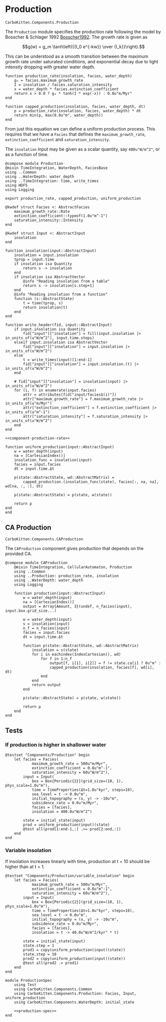 # Production

```component-dag
CarboKitten.Components.Production
```

The `Production` module specifies the production rate following the model by Bosscher & Schlager 1992 [Bosscher1992](@cite).
The growth rate is given as

$$g(w) = g_m \tanh\left({{I_0 e^{-kw}} \over {I_k}}\right).$$

This can be understood as a smooth transition between the maximum growth rate under saturated conditions, and exponential decay due to light intensity dropping with greater water depth.

``` {.julia #component-production-rate}
function production_rate(insolation, facies, water_depth)
    gₘ = facies.maximum_growth_rate
    I = insolation / facies.saturation_intensity
    x = water_depth * facies.extinction_coefficient
    return x > 0.0 ? gₘ * tanh(I * exp(-x)) : 0.0u"m/Myr"
end

function capped_production(insolation, facies, water_depth, dt)
    p = production_rate(insolation, facies, water_depth) * dt
    return min(p, max(0.0u"m", water_depth))
end
```

From just this equation we can define a uniform production process. This requires that we have a `Facies` that defines the `maximum_growth_rate`, `extinction_coefficient` and `saturation_intensity`.

The `insolation` input may be given as a scalar quantity, say `400u"W/m^2"`, or as a function of time.

``` {.julia file=src/Components/Production.jl}
@compose module Production
@mixin TimeIntegration, WaterDepth, FaciesBase
using ..Common
using ..WaterDepth: water_depth
using ..TimeIntegration: time, write_times
using HDF5
using Logging

export production_rate, capped_production, uniform_production

@kwdef struct Facies <: AbstractFacies
    maximum_growth_rate::Rate
    extinction_coefficient::typeof(1.0u"m^-1")
    saturation_intensity::Intensity
end

@kwdef struct Input <: AbstractInput
    insolation
end

function insolation(input::AbstractInput)
    insolation = input.insolation
    tprop = input.time
    if insolation isa Quantity
        return s -> insolation
    end
    if insolation isa AbstractVector
        @info "Reading insolation from a table"
        return s -> insolation[s.step+1]
    end
    @info "Reading insolation from a function"
    function (s::AbstractState)
        t = time(tprop, s)
        return insolation(t)
    end
end

function write_header(fid, input::AbstractInput)
    if input.insolation isa Quantity
        fid["input"]["insolation"] = fill(input.insolation |> in_units_of(u"W/m^2"), input.time.steps)
    elseif input.insolation isa AbstractVector
        fid["input"]["insolation"] = input.insolation |> in_units_of(u"W/m^2")
    else
        t = write_times(input)[1:end-1]
        fid["input"]["insolation"] = input.insolation.(t) |> in_units_of(u"W/m^2")
    end

    # fid["input"]["insolation"] = insolation(input) |> in_units_of(u"W/m^2")
    for (i, f) in enumerate(input.facies)
        attr = attributes(fid["input/facies$(i)"])
        attr["maximum_growth_rate"] = f.maximum_growth_rate |> in_units_of(u"m/Myr")
        attr["extinction_coefficient"] = f.extinction_coefficient |> in_units_of(u"m^-1")
        attr["saturation_intensity"] = f.saturation_intensity |> in_units_of(u"W/m^2")
    end
end

<<component-production-rate>>

function uniform_production(input::AbstractInput)
    w = water_depth(input)
    na = [CartesianIndex()]
    insolation_func = insolation(input)
    facies = input.facies
    dt = input.time.Δt

    p(state::AbstractState, wd::AbstractMatrix) =
        capped_production.(insolation_func(state), facies[:, na, na], wd[na, :, :], dt)

    p(state::AbstractState) = p(state, w(state))

    return p
end
end
```

## CA Production

```component-dag
CarboKitten.Components.CAProduction
```

The `CAProduction` component gives production that depends on the provided CA.

``` {.julia file=src/Components/CAProduction.jl}
@compose module CAProduction
    @mixin TimeIntegration, CellularAutomaton, Production
    using ..Common
    using ..Production: production_rate, insolation
    using ..WaterDepth: water_depth
    using Logging

    function production(input::AbstractInput)
        w = water_depth(input)
        na = [CartesianIndex()]
        output = Array{Amount, 3}(undef, n_facies(input), input.box.grid_size...)

        w = water_depth(input)
        s = insolation(input)
        n_f = n_facies(input)
        facies = input.facies
        dt = input.time.Δt

        function p(state::AbstractState, wd::AbstractMatrix)
            insolation = s(state)
		    for i in eachindex(IndexCartesian(), wd)
				for f in 1:n_f
				    output[f, i[1], i[2]] = f != state.ca[i] ? 0u"m" :
				    capped_production(insolation, facies[f], wd[i], dt)
				end
		    end
            return output
        end

        p(state::AbstractState) = p(state, w(state))

        return p
    end
end
```

## Tests

### If production is higher in shallower water 

```{.julia #production-spec}
@testset "Components/Production" begin
    let facies = Facies(
            maximum_growth_rate = 500u"m/Myr",
            extinction_coefficient = 0.8u"m^-1",
            saturation_intensity = 60u"W/m^2"),
        input = Input(
            box = Box{Periodic{2}}(grid_size=(10, 1), phys_scale=1.0u"m"),
            time = TimeProperties(Δt=1.0u"kyr", steps=10),
            sea_level = t -> 0.0u"m",
            initial_topography = (x, y) -> -10u"m",
            subsidence_rate = 0.0u"m/Myr",
            facies = [facies],
            insolation = 400.0u"W/m^2")

        state = initial_state(input)
        prod = uniform_production(input)(state)
        @test all(prod[1:end-1,:] .>= prod[2:end,:])
    end
end
```

### Variable insolation

If insolation increases linearly with time, production at t = 10 should be higher than at t = 1.

```{.julia #production-spec}
@testset "Components/Production/variable_insolation" begin
    let facies = Facies(
            maximum_growth_rate = 500u"m/Myr",
            extinction_coefficient = 0.8u"m^-1",
            saturation_intensity = 60u"W/m^2"),
        input = Input(
            box = Box{Periodic{2}}(grid_size=(10, 1), phys_scale=1.0u"m"),
            time = TimeProperties(Δt=1.0u"kyr", steps=10),
            sea_level = t -> 0.0u"m",
            initial_topography = (x, y) -> -10u"m",
            subsidence_rate = 0.0u"m/Myr",
            facies = [facies],
            insolation = t -> 40.0u"W/m^2/kyr" * t)

        state = initial_state(input)
        state.step = 1
        prod1 = copy(uniform_production(input)(state))
        state.step = 10
        prod2 = copy(uniform_production(input)(state))
        @test all(prod2 .> prod1)
    end
end
```

``` {.julia file=test/Components/ProductionSpec.jl}
module ProductionSpec
    using Test
    using CarboKitten.Components.Common
    using CarboKitten.Components.Production: Facies, Input, uniform_production
    using CarboKitten.Components.WaterDepth: initial_state

    <<production-spec>>
end
```
